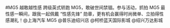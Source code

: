 #MG5 越敢越性感 跨级英式轿跑 MG5，敢破世间禁锢。参与活动，抓拍 MG5 最性感一瞬间，跟我一起佩戴 “性感先锋” 勋章，更有机会赢得时尚微单、立拍得性感潮礼！@上海汽车 MG5  @普乐迪绍兴店  @柯桥蓝天国际影城  @绍兴万达影城  ​​​​